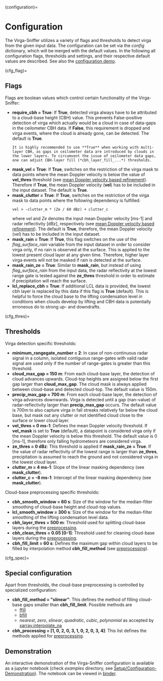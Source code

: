 (configuration)=
# Configuration
The Virga-Sniffer utilizes a variety of flags and thresholds to detect virga from the given input data. The configuration can be set via the *config* dictionary, which will be merged with the 
default values. In the following all configuration flags, thresholds and settings, and their respective default values are described. 
See also the [configuration demo](https://mybinder.org/v2/gh/remsens-lim/virga_sniffer/main?filepath=example/virga-sniffer_config_demo.ipynb).

(cfg_flag)=
## Flags
Flags are boolean values which control certain functionality of the Virga-Sniffer:
 - **require_cbh = True**: If **True**, detected virga always have to be attributed to a cloud-base height (CBH) value. This prevents False-positive detection of virga which actually would be a cloud in case of data-gaps in the ceilometer CBH data. If **False**, this requirement is dropped and virga events, where the cloud is already gone, can be detected. The default is **True**.
   ```{note}
   It is highly recommended to use **True** when working with multi-layer CBH, as gaps in ceilometer data are introduced by clouds in the lower layers. To circumvent the issue of ceilometer data gaps, one can adjust CBH-layer fill (*cbh_layer_fill_...*) thresholds.
   ```
 - **mask_vel = True**: If **True**, switches on the restriction of the virga mask to data points where the mean Doppler velocity is below the value of **vel_thres** threshold (see [mean Doppler velocity 
   based refinement](mvel)). Therefore if 
   **True**, 
   the mean Doppler velocity (**vel**) has to be included in the input dataset. The default is **True**. 
 - **mask_clutter = True**: If **True**, switches on the restriction of the virga mask to data points where the following dependency is fulfilled:
   ```
   vel > -clutter_m * (Ze / 60 dBz) + clutter_c
   ```
   where *vel* and *Ze* denotes the input mean Doppler velocity [ms-1] and radar reflectivity [dBz], respectively (see [mean Doppler velocity based refinement](mvel)). The default is **True**, therefore, 
   the mean Doppler velocity (*vel*) has to be included in 
   the input dataset.
 - **mask_rain = True**: If **True**, this flag switches on the use of the *flag_surface_rain* variable from the input dataset in order to consider virga only, if no rain is observed at the 
   surface. This is applied to the lowest present cloud layer at any given time. Therefore, higher layer virga events will not be masked if rain is detected at the surface.
 - **mask_rain_ze = True**: Similar to **mask_rain**, but instead of using *flag_surface_rain* from the input data, the radar reflectivity at the lowest range gate is tested against the **ze_thres** 
   threshold in order to estimate if precipitation will reach the surface.
 - **lcl_replace_cbh = True**: If additional LCL data is provided, the lowest cbh layer is replaced by this data if this flag is **True** (default). This is helpful to force the cloud base to the lifting condensation level in conditions when clouds develop by lifting and CBH data is potentially erroneous do to strong up- and downdrafts. 

(cfg_thres)=
## Thresholds
Virga detection specific thresholds:
 - **minimum_rangegate_number = 2**: In case of non-continuous radar signal in a column, isolated contiguous range-gates with valid radar signal are used only if the number of range-gates is greater than this threshold.
 - **cloud_max_gap = 150 m**: From each cloud-base layer, the detection of cloud advances upwards. Cloud-top heights are assigned below the first gap larger than **cloud_max_gap**. The cloud mask is 
   always applied between cloud-base and detected cloud-top. The default value is 150m.
 - **precip_max_gap = 700 m**: From each cloud-base layer, the detection of virga advances downwards. Virga is detected until a gap (nan-value) of radar-reflectivity larger than **precip_max_gap** 
   occurs. The default value is 700m to also capture virga in fall streaks relatively far below the cloud base, but mask out any clutter or not identified cloud close to the surface or lower cloud 
   layer.
 - **vel_thres = 0 ms-1**: Defines the mean Doppler velocity threshold. If **vel_mask** is set to **True** (default), a datapoint is considered virga only if the mean Doppler velocity is below this threshold. 
   The 
   default value is 0 [ms-1], therefore only falling hydrometeors are considered virga.
 - **ze_thres = 0 dBz**: This threshold is applied if **mask_rain_ze = True**. If the value of radar reflectivity of the lowest range is larger than **ze_thres**, precipitation is assumed to reach 
   the ground and not considered virga in the lowest cloud layer. 
 - **clutter_m = 4 ms-1**: Slope of the linear masking dependency (see **mask_clutter**).
 - **clutter_c = -8 ms-1**: Intercept of the linear masking dependency (see **mask_clutter**).

Cloud-base preprocessing specific thresholds:
 - **cbh_smooth_window = 60 s**: Size of the window for the median-filter smoothing of cloud-base height and cloud-top values.
 - **lcl_smooth_window = 300 s**: Size of the window for the median-filter smoothing of the lifting condensation level data.
 - **cbh_layer_thres = 500 m**: Threshold used for splitting cloud-base layers during the [preprocessing](preprocessing).
 - **cbh_clean_thres = 0.05 [0-1]**: Threshold used for cleaning cloud-base layers during the [preprocessing](preprocessing).
 - **cbh_fill_limit = 60 s**: Defines the maximum gap within cloud layers to be filled by interpolation method **cbh_fill_method** (see [preprocessing](preprocessing)).

(cfg_spec)=
## Special configuration
Apart from thresholds, the cloud-base preprocessing is controlled by specialized configuration:
 - **cbh_fill_method = "slinear"**: This defines the method of filling cloud-base gaps smaller than **cbh_fill_limit**. Possible methods are
   - [ffill](https://docs.xarray.dev/en/stable/generated/xarray.DataArray.ffill.html)
   - [bfill](https://docs.xarray.dev/en/stable/generated/xarray.DataArray.bfill.html)
   - *nearest*, *zero*, *slinear*, *quadratic*, *cubic*, *polynomial* as accepted by
     [xarray.interpolate_na](https://docs.xarray.dev/en/stable/generated/xarray.DataArray.interpolate_na.html)
 - **cbh_processing = [1, 0, 2, 0, 3, 1, 0, 2, 0, 3, 4]**: This list defines the methods applied for [preprocessing](preprocessing). 

## Demonstration
An interactive demonstration of the Virga-Sniffer configuration is available as a jupyter notebook (check *examples* directory, see [Setup/Configuration-Demonstration](cfg-demo)).
The notebook can be viewed in
[binder](https://mybinder.org/v2/gh/remsens-lim/virga_sniffer/main?filepath=example/virga-sniffer_config_demo.ipynb).
